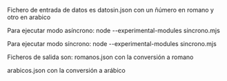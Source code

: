 Fichero de entrada de datos es datosin.json con un ñúmero en romano y otro en arabico

Para ejecutar modo asíncrono:
node --experimental-modules sincrono.mjs

Para ejecutar modo síncrono:
node --experimental-modules sincrono.mjs

Ficheros de salida son:
romanos.json con la conversión a romano

arabicos.json con la conversión a arábico


